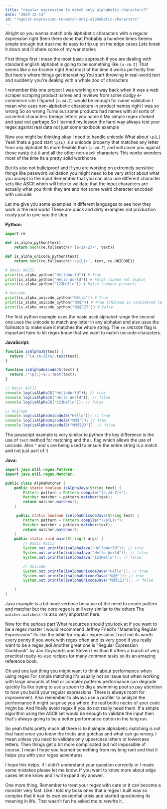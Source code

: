 ```yaml
---
title: "regular expression to match only alphabetic characters?"
date: "2024-12-13"
id: "regular-expression-to-match-only-alphabetic-characters"
---
```


Alright so you wanna match only alphabetic characters with a regular expression right Been there done that Probably a hundred times Seems simple enough but trust me its easy to trip up on the edge cases Lets break it down and Ill share some of my war stories

First things first I mean the most basic approach if you are dealing with standard english alphabet is going to be something like `[a-zA-Z]` That seems like a no-brainer right And most of the time it works perfectly fine But here's where things get interesting You start throwing in real-world text and suddenly you're dealing with a whole zoo of characters

I remember this one project I was working on way back when It was a web scraper scraping product names and reviews from some dodgy e-commerce site I figured `[a-zA-Z]` would be enough for name validation I mean who uses non-alphabetic characters in product names right I was so wrong So so wrong Turns out some products had names with all sorts of accented characters foreign letters you name it My simple regex choked and spat out garbage So I learned my lesson the hard way always test your regex against real data not just some textbook example

Now you might be thinking okay I need to handle unicode What about `\p{L}` Yeah thats a good start `\p{L}` is a unicode property that matches any letter from any alphabet Its more flexible than `[a-zA-Z]` and will cover you against those nasty é á ü and all the other non-ascii characters This works wonders most of the time Its a pretty solid workhorse

But its also not bulletproof and if you are working on extremely sensitive things like password validation you might need to be very strict about what you accept in the input Remember that you can also use different character sets like ASCII which will help to validate that the input characters are actually what you think they are and not some weird character encoded with unicode

Let me give you some examples in different languages to see how they work in the real world These are quick and dirty examples not production ready just to give you the idea

**Python:**

```python
import re

def is_alpha_python(text):
    return bool(re.fullmatch(r'[a-zA-Z]+', text))

def is_alpha_unicode_python(text):
    return bool(re.fullmatch(r'\p{L}+', text, re.UNICODE))

# Basic ASCII
print(is_alpha_python("HelloWorld")) # True
print(is_alpha_python("Hello World")) # False (space not alpha)
print(is_alpha_python("123Hello")) # False (number present)

# Unicode
print(is_alpha_unicode_python("Héllo")) # True
print(is_alpha_unicode_python("你好")) # True (Chinese is considered letter by unicode)
print(is_alpha_unicode_python("你好123")) # False
```
The first python example uses the basic ascii alphabet range the second one uses the unicode to match any letter in any alphabet and also uses the fullmatch to make sure it matches the whole string. The `re.UNICODE` flag is important here to let regex know that we want to match unicode characters.

**JavaScript:**

```javascript
function isAlphaJS(text) {
  return /^[a-zA-Z]+$/.test(text);
}

function isAlphaUnicodeJS(text) {
  return /^\p{L}+$/u.test(text);
}

// Basic ASCII
console.log(isAlphaJS("HelloWorld")); // true
console.log(isAlphaJS("Hello World")); // false
console.log(isAlphaJS("123Hello")); // false

// Unicode
console.log(isAlphaUnicodeJS("Héllo")); // true
console.log(isAlphaUnicodeJS("你好")); // true
console.log(isAlphaUnicodeJS("你好123")); // false
```
The javascript example is very similar to python the key difference is the use of `test` method for matching and the `u` flag which allows the use of unicode. Also `^` and `$` are being used to ensure the entire string is a match and not just part of it

**Java:**

```java
import java.util.regex.Pattern;
import java.util.regex.Matcher;

public class AlphaMatcher {
    public static boolean isAlphaJava(String text) {
        Pattern pattern = Pattern.compile("[a-zA-Z]+");
        Matcher matcher = pattern.matcher(text);
        return matcher.matches();
    }

     public static boolean isAlphaUnicodeJava(String text) {
        Pattern pattern = Pattern.compile("\\p{L}+");
        Matcher matcher = pattern.matcher(text);
        return matcher.matches();
    }
    public static void main(String[] args) {
        // Basic ASCII
        System.out.println(isAlphaJava("HelloWorld")); // true
        System.out.println(isAlphaJava("Hello World")); // false
        System.out.println(isAlphaJava("123Hello")); // false

        // Unicode
        System.out.println(isAlphaUnicodeJava("Héllo")); // true
        System.out.println(isAlphaUnicodeJava("你好")); // true
        System.out.println(isAlphaUnicodeJava("你好123")); // false

    }
}
```
Java example is a bit more verbose because of the need to create pattern and matcher but the core regex is still very similar to the others The `matcher.matches()` is also very important here.

Now for the serious part What resources should you look at if you want to be a regex master I would recommend Jeffrey Friedl's "Mastering Regular Expressions" Its like the bible for regular expressions Trust me its worth every penny if you work with regex often and its very good if you really want to be a regex jedi Another great one is "Regular Expression Cookbook" by Jan Goyvaerts and Steven Levithan It offers a bunch of very practical ready-to-use recipes for many common tasks so its an amazing reference book.

Oh and one last thing you might want to think about performance when using regex For simple matching it's usually not an issue but when working with large amounts of text or complex patterns performance can degrade quickly Its like trying to use a spoon to dig a swimming pool so pay attention to how you build your regular expressions. There is always room for improvement. Also remember to always use a profiler to analyze the performance it might surprise you where the real bottle necks of your code might be. And finally avoid regex if you do not really need them. If a simple algorithm using the ASCII set would be enough to validate the input then that's always going to be a better performance option in the long run.

So yeah thats pretty much all there is to it simple alphabetic matching is not that hard once you know the tricks and gotchas and what can go wrong. I mean unless you need to validate only uppercase letters or lowercase letters. Then things get a bit more complicated but not impossible of course. I mean I hope you learned something from my long rant and that it helps you with your regex adventures

I hope this helps. If I didn't understand your question correctly or I made some mistakes please let me know. If you want to know more about edge cases let me know and I will expand my answer.

One more thing. Remember to treat your regex with care or it can become a monster very fast. Like I told my boss ones that a regex I built was so complex that it had its own existential crisis and started questioning its meaning in life. That wasn't fun he asked me to rewrite it.
